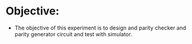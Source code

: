 # Objective:

- The objective of this experiment is to design and parity checker and parity generator circuit and test with simulator.